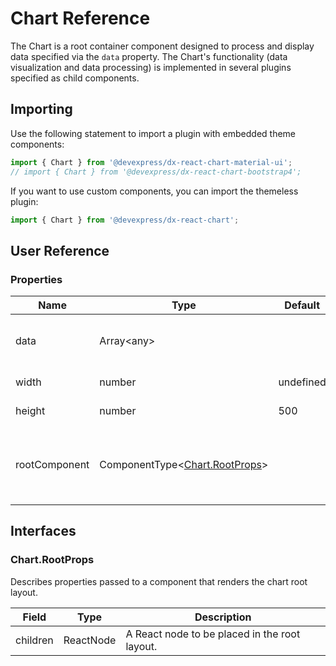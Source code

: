 # Chart Reference

The Chart is a root container component designed to process and display data specified via the `data` property. The Chart's functionality (data visualization and data processing) is implemented in several plugins specified as child components.

## Importing

Use the following statement to import a plugin with embedded theme components:

```js
import { Chart } from '@devexpress/dx-react-chart-material-ui';
// import { Chart } from '@devexpress/dx-react-chart-bootstrap4';
```

If you want to use custom components, you can import the themeless plugin:

```js
import { Chart } from '@devexpress/dx-react-chart';
```

## User Reference

### Properties

Name | Type | Default | Description
-----|------|---------|------------
data | Array&lt;any&gt; | | An array containing custom data.
width | number | undefined | Chart width.
height | number | 500 | Chart height.
rootComponent | ComponentType&lt;[Chart.RootProps](#chartrootprops)&gt; | | A component that renders the chart root layout.

## Interfaces

### Chart.RootProps

Describes properties passed to a component that renders the chart root layout.

Field | Type | Description
------|------|------------
children | ReactNode | A React node to be placed in the root layout.
